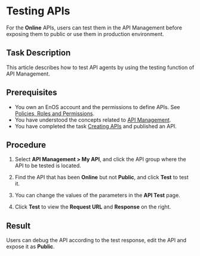 # Testing APIs

For the **Online** APIs, users can test them in the API Management before exposing them to public or use them in production environment.


## Task Description

This article describes how to test API agents by using the testing function of API Management.


## Prerequisites

- You own an EnOS account and the permissions to define APIs. See [Policies, Roles and Permissions](/docs/iam/en/latest/access_policy).
- You have understood the concepts related to [API Management](api_management_concepts).
- You have completed the task [Creating APIs](creating_api) and published an API.

## Procedure

1. Select **API Management > My API**, and click the API group where the API to be tested is located.

2. Find the API that has been **Online** but not **Public**, and click **Test** to test it.

3. You can change the values of the parameters in the **API Test** page.

4. Click **Test** to view the **Request URL** and **Response** on the right.

## Result

Users can debug the API according to the test response, edit the API and expose it as **Public**.

